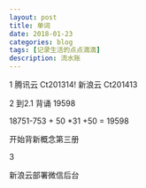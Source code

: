 ```yaml
---
layout: post
title: 单词
date: 2018-01-23
categories: blog
tags: [记录生活的点点滴滴]
description: 流水账
---
```


1 腾讯云 Ct201314! 新浪云 Ct201413

2 到2.1 背诵 19598

18751-753 + 50 *31 +50 = 19598

开始背新概念第三册

3

新浪云部署微信后台